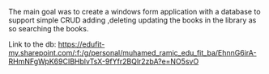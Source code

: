The main goal was to create a windows form application with a database to
support simple CRUD adding ,deleting updating the books in the library as so searching the books.

Link to the db: https://edufit-my.sharepoint.com/:f:/g/personal/muhamed_ramic_edu_fit_ba/EhnnG6irA-RHmNFgWpK69CIBHblvTsX-9fYfr2BQlr2zbA?e=NO5svO

